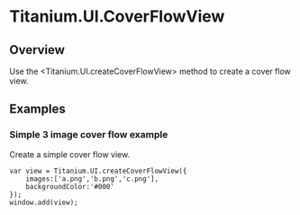 # Titanium.UI.CoverFlowView

<TypeHeader/>

## Overview

Use the <Titanium.UI.createCoverFlowView> method to create a cover flow view.

## Examples

### Simple 3 image cover flow example

Create a simple cover flow view.

    var view = Titanium.UI.createCoverFlowView({
    	images:['a.png','b.png','c.png'],
    	backgroundColor:'#000'
    });
    window.add(view);

<ApiDocs/>
